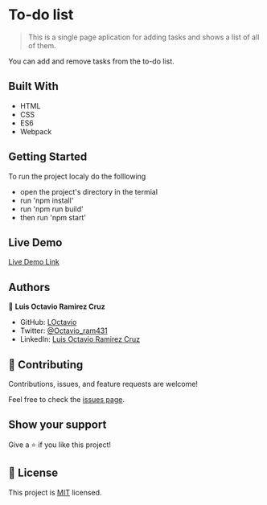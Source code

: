 # To-do list
> This is a single page aplication for adding tasks and shows a list of all of them.

You can add and remove tasks from the to-do list.

## Built With

- HTML
- CSS
- ES6
- Webpack

## Getting Started

To run the project localy do the folllowing

- open the project's directory in the termial
- run 'npm install'
- run 'npm run build'
- then run 'npm start'

## Live Demo

[Live Demo Link](https://loctavio.github.io/to-do-list/)

## Authors

👤 **Luis Octavio Ramirez Cruz**

- GitHub: [LOctavio](https://github.com/LOctavio)
- Twitter: [@Octavio_ram431](https://twitter.com/Octavio_ram431)
- LinkedIn: [Luis Octavio Ramirez Cruz](https://www.linkedin.com/in/luis-octavio-ramirez-cruz/)
## 🤝 Contributing

Contributions, issues, and feature requests are welcome!

Feel free to check the [issues page](https://github.com/LOctavio/to-do-list/issues).

## Show your support

Give a ⭐️ if you like this project!

## 📝 License

This project is [MIT](./MIT.md) licensed.
